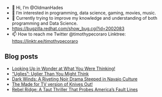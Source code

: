 - 👋 Hi, I’m @OldmanHades
- 👀 I’m interested in programming, data science, gaming, movies, music.
- 🌱 Currently trying to improve my knowledge and understanding of both programming and Data Science.
- https://bugzilla.redhat.com/show_bug.cgi?id=2002083
- 📫 How to reach me Twitter @timothypecoraro
Linktree: https://linktr.ee/timothypecoraro

## Blog posts
<!-- BLOG-POST-LIST:START -->
- [Looking Up in Wonder at What You Were Thinking!](https://medium.com/@timothypecoraro/looking-up-in-wonder-at-what-you-were-thinking-ad1a75319c93?source=rss-5097f5c9b801------2)
- [“Uglies”: Uglier Than You Might Think](https://medium.com/@timothypecoraro/uglies-uglier-than-you-might-think-c7a924aa843a?source=rss-5097f5c9b801------2)
- [Dark Winds: A Riveting Noir Drama Steeped in Navajo Culture](https://medium.com/@timothypecoraro/dark-winds-a-riveting-noir-drama-steeped-in-navajo-culture-93172f2508f7?source=rss-5097f5c9b801------2)
- [The Made for TV version of Knives Out!](https://medium.com/@timothypecoraro/the-made-for-tv-version-of-knives-out-886ec1395e28?source=rss-5097f5c9b801------2)
- [Rebel Ridge: A Taut Thriller That Probes America’s Fault Lines](https://medium.com/@timothypecoraro/rebel-ridge-a-taut-thriller-that-probes-americas-fault-lines-93d6d177ee03?source=rss-5097f5c9b801------2)
<!-- BLOG-POST-LIST:END -->
